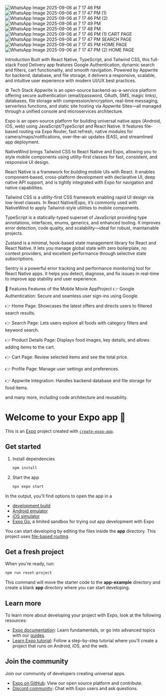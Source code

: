 ![WhatsApp Image 2025-09-06 at 7 17 46 PM](https://github.com/user-attachments/assets/f771b44c-8a6d-4c70-9dde-104552da10e0)
![WhatsApp Image 2025-09-06 at 7 17 47 PM (1)](https://github.com/user-attachments/assets/b17c5c5c-281d-498e-827a-315e891561cd)
![WhatsApp Image 2025-09-06 at 7 17 46 PM (2)](https://github.com/user-attachments/assets/c1f496d3-5b8d-4bcf-95cf-ef6a8788d058)
![WhatsApp Image 2025-09-06 at 7 17 49 PM](https://github.com/user-attachments/assets/d580ae7c-6075-4547-9d51-334731656322)
![WhatsApp Image 2025-09-06 at 7 17 48 PM](https://github.com/user-attachments/assets/86eacc0d-3f18-4839-8e20-326e0524b452)
![WhatsApp Image 2025-09-06 at 7 17 46 PM (1)](https://github.com/user-attachments/assets/5c984201-65f1-492c-b5dd-e091a4a3e685)
CART PAGE
![WhatsApp Image 2025-09-06 at 7 17 47 PM](https://github.com/user-attachments/assets/8e881cfc-53c0-4e18-a52a-81d2f4728b4f)
SEARCH PAGE
![WhatsApp Image 2025-09-06 at 7 17 45 PM](https://github.com/user-attachments/assets/12bcfea3-7266-4fb1-a772-81a500c2f01d)
HOME PAGE
![WhatsApp Image 2025-09-06 at 7 17 47 PM (2)](https://github.com/user-attachments/assets/01cea2a1-befe-4433-a346-3a825dcbe71a)
HOME PAGE










Introduction
Built with React Native, TypeScript, and Tailwind CSS, this full-stack Food Delivery app features Google Authentication, dynamic search and filters, cart functionality, and smooth navigation. Powered by Appwrite for backend, database, and file storage, it delivers a responsive, scalable, and intuitive user experience with modern UI/UX best practices.





⚙️ Tech Stack
Appwrite is an open-source backend-as-a-service platform offering secure authentication (email/password, OAuth, SMS, magic links), databases, file storage with compression/encryption, real-time messaging, serverless functions, and static site hosting via Appwrite Sites—all managed through a unified console and microservices architecture.

Expo is an open-source platform for building universal native apps (Android, iOS, web) using JavaScript/TypeScript and React Native. It features file-based routing via Expo Router, fast refresh, native modules for camera/maps/notifications, over-the-air updates (EAS), and streamlined app deployment.

NativeWind brings Tailwind CSS to React Native and Expo, allowing you to style mobile components using utility-first classes for fast, consistent, and responsive UI design.

React Native is a framework for building mobile UIs with React. It enables component‑based, cross-platform development with declarative UI, deep native API support, and is tightly integrated with Expo for navigation and native capabilities.

Tailwind CSS is a utility-first CSS framework enabling rapid UI design via low-level classes. In React Native/Expo, it’s commonly used with NativeWind to apply Tailwind-style utilities to mobile components.

TypeScript is a statically-typed superset of JavaScript providing type annotations, interfaces, enums, generics, and enhanced tooling. It improves error detection, code quality, and scalability—ideal for robust, maintainable projects.

Zustand is a minimal, hook-based state management library for React and React Native. It lets you manage global state with zero boilerplate, no context providers, and excellent performance through selective state subscriptions.

Sentry is a powerful error tracking and performance monitoring tool for React Native apps. It helps you detect, diagnose, and fix issues in real-time to improve app stability and user experience.

🔋 Features
Features of the Mobile Movie AppProject
👉 Google Authentication: Secure and seamless user sign-ins using Google.

👉 Home Page: Showcases the latest offers and directs users to filtered search results.

👉 Search Page: Lets users explore all foods with category filters and keyword search.

👉 Product Details Page: Displays food images, key details, and allows adding items to the cart.

👉 Cart Page: Review selected items and see the total price.

👉 Profile Page: Manage user settings and preferences.

👉 Appwrite Integration: Handles backend database and file storage for food items.

and many more, including code architecture and reusability.

# Welcome to your Expo app 👋

This is an [Expo](https://expo.dev) project created with [`create-expo-app`](https://www.npmjs.com/package/create-expo-app).

## Get started

1. Install dependencies

   ```bash
   npm install
   ```

2. Start the app

   ```bash
   npx expo start
   ```

In the output, you'll find options to open the app in a

- [development build](https://docs.expo.dev/develop/development-builds/introduction/)
- [Android emulator](https://docs.expo.dev/workflow/android-studio-emulator/)
- [iOS simulator](https://docs.expo.dev/workflow/ios-simulator/)
- [Expo Go](https://expo.dev/go), a limited sandbox for trying out app development with Expo

You can start developing by editing the files inside the **app** directory. This project uses [file-based routing](https://docs.expo.dev/router/introduction).

## Get a fresh project

When you're ready, run:

```bash
npm run reset-project
```

This command will move the starter code to the **app-example** directory and create a blank **app** directory where you can start developing.

## Learn more

To learn more about developing your project with Expo, look at the following resources:

- [Expo documentation](https://docs.expo.dev/): Learn fundamentals, or go into advanced topics with our [guides](https://docs.expo.dev/guides).
- [Learn Expo tutorial](https://docs.expo.dev/tutorial/introduction/): Follow a step-by-step tutorial where you'll create a project that runs on Android, iOS, and the web.

## Join the community

Join our community of developers creating universal apps.

- [Expo on GitHub](https://github.com/expo/expo): View our open source platform and contribute.
- [Discord community](https://chat.expo.dev): Chat with Expo users and ask questions.
